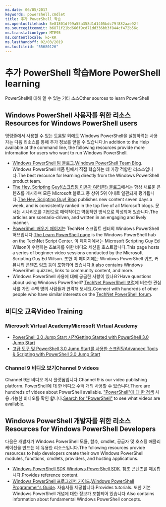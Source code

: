 ```yaml
---
ms.date: 06/05/2017
keywords: powershell,cmdlet
title: 추가 PowerShell 학습
ms.openlocfilehash: 5e81801df99a55a358d1d1405bdc79f882aae92f
ms.sourcegitcommit: b6871f21bd666f9cd71dd336bb3f844cf472b56c
ms.translationtype: MTE95
ms.contentlocale: ko-KR
ms.lasthandoff: 02/03/2019
ms.locfileid: "55680126"
---
```

# <a name="more-powershell-learning"></a><span data-ttu-id="d27ad-103">추가 PowerShell 학습</span><span class="sxs-lookup"><span data-stu-id="d27ad-103">More PowerShell learning</span></span>

<span data-ttu-id="d27ad-104">PowerShell에 대해 알 수 있는 기타 소스</span><span class="sxs-lookup"><span data-stu-id="d27ad-104">Other sources to learn PowerShell</span></span>

## <a name="resources-for-windows-powershell-users"></a><span data-ttu-id="d27ad-105">Windows PowerShell 사용자를 위한 리소스</span><span class="sxs-lookup"><span data-stu-id="d27ad-105">Resources for Windows PowerShell users</span></span>

<span data-ttu-id="d27ad-106">명령줄에서 사용할 수 있는 도움말 외에도 Windows PowerShell을 실행하려는 사용자는 다음 리소스를 통해 추가 정보를 얻을 수 있습니다.</span><span class="sxs-lookup"><span data-stu-id="d27ad-106">In addition to the Help available at the command line, the following resources provide more information for users who want to run Windows PowerShell.</span></span>

- <span data-ttu-id="d27ad-107">[Windows PowerShell 팀 블로그](https://blogs.msdn.microsoft.com/powershell/).</span><span class="sxs-lookup"><span data-stu-id="d27ad-107">[Windows PowerShell Team Blog](https://blogs.msdn.microsoft.com/powershell/).</span></span> <span data-ttu-id="d27ad-108">Windows PowerShell 제품 팀에서 직접 학습하는 데 가장 적합한 리소스입니다.</span><span class="sxs-lookup"><span data-stu-id="d27ad-108">The best resource for learning directly from the Windows PowerShell product team.</span></span>
- <span data-ttu-id="d27ad-109">[The Hey, Scripting Guy!(스크립팅 이용자 여러분!) 블로그](https://blogs.technet.microsoft.com/heyscriptingguy/)에서는 항상 새로운 콘텐츠를 게시하며 모든 Microsoft 블로그 중 상위 5위 이내로 일관되게 평가됩니다.</span><span class="sxs-lookup"><span data-stu-id="d27ad-109">[The Hey, Scripting Guy! Blog](https://blogs.technet.microsoft.com/heyscriptingguy/) publishes new content seven days a week, and is consistently ranked in the top five of all Microsoft blogs.</span></span> <span data-ttu-id="d27ad-110">문서는 시나리오를 기반으로 매력적이고 역동적인 방식으로 작성되어 있습니다.</span><span class="sxs-lookup"><span data-stu-id="d27ad-110">The articles are scenario-driven, and written in an engaging and lively manner.</span></span>
- <span data-ttu-id="d27ad-111">[PowerShell 배우기 페이지](https://blogs.technet.microsoft.com/heyscriptingguy/2015/01/04/weekend-scripter-the-best-ways-to-learn-powershell/)는 TechNet 스크립트 센터의 Windows PowerShell 허브입니다.</span><span class="sxs-lookup"><span data-stu-id="d27ad-111">[The Learn PowerShell page](https://blogs.technet.microsoft.com/heyscriptingguy/2015/01/04/weekend-scripter-the-best-ways-to-learn-powershell/) is the Windows PowerShell hub on the TechNet Script Center.</span></span> <span data-ttu-id="d27ad-112">이 페이지에서는 Microsoft Scripting Guy Ed Wilson이 수행하는 초보자를 위한 비디오 세션을 호스트합니다.</span><span class="sxs-lookup"><span data-stu-id="d27ad-112">This page hosts a series of beginner video sessions conducted by the Microsoft Scripting Guy Ed Wilson.</span></span> <span data-ttu-id="d27ad-113">또한 이 페이지에는 Windows PowerShell 퀴즈, 커뮤니티 콘텐츠 링크 등이 포함되어 있습니다.</span><span class="sxs-lookup"><span data-stu-id="d27ad-113">It also contains Windows PowerShell quizzes, links to community content, and more.</span></span>
- <span data-ttu-id="d27ad-114">Windows PowerShell 사용에 대해 궁금한 사항이 있나요?</span><span class="sxs-lookup"><span data-stu-id="d27ad-114">Have questions about using Windows PowerShell?</span></span> <span data-ttu-id="d27ad-115">[TechNet PowerShell 포럼](https://social.technet.microsoft.com/Forums/home?forum=winserverpowershell)에 비슷한 관심사를 가진 수백 명의 사람들과 연락해 보세요.</span><span class="sxs-lookup"><span data-stu-id="d27ad-115">Connect with hundreds of other people who have similar interests on the [TechNet PowerShell forum](https://social.technet.microsoft.com/Forums/home?forum=winserverpowershell).</span></span>

## <a name="video-training"></a><span data-ttu-id="d27ad-116">비디오 교육</span><span class="sxs-lookup"><span data-stu-id="d27ad-116">Video Training</span></span>

### <a name="microsoft-virtual-academy"></a><span data-ttu-id="d27ad-117">Microsoft Virtual Academy</span><span class="sxs-lookup"><span data-stu-id="d27ad-117">Microsoft Virtual Academy</span></span>

- [<span data-ttu-id="d27ad-118">PowerShell 3.0 Jump Start 시작</span><span class="sxs-lookup"><span data-stu-id="d27ad-118">Getting Started with PowerShell 3.0 Jump Start</span></span>](https://mva.microsoft.com/en-US/training-courses/getting-started-with-powershell-30-jump-start-8276)
- [<span data-ttu-id="d27ad-119">고급 도구 및 PowerShell 3.0 Jump Start를 사용한 스크립팅</span><span class="sxs-lookup"><span data-stu-id="d27ad-119">Advanced Tools & Scripting with PowerShell 3.0 Jump Start</span></span>](https://mva.microsoft.com/en-US/training-courses/advanced-tools-scripting-with-powershell-30-jump-start-8277)

### <a name="channel-9-videos"></a><span data-ttu-id="d27ad-120">Channel 9 비디오 보기</span><span class="sxs-lookup"><span data-stu-id="d27ad-120">Channel 9 videos</span></span>

<span data-ttu-id="d27ad-121">Channel 9은 비디오 게시 플랫폼입니다.</span><span class="sxs-lookup"><span data-stu-id="d27ad-121">Channel 9 is our video publishing platform.</span></span> <span data-ttu-id="d27ad-122">PowerShell에 대 한 비디오 수백 개의 사용할 수 있습니다.</span><span class="sxs-lookup"><span data-stu-id="d27ad-122">There are hundreds of videos about PowerShell available.</span></span> <span data-ttu-id="d27ad-123">["PowerShell"에 대 한 검색](https://channel9.msdn.com/Search?term=PowerShell&sortBy=top-rated) 사용 가능한 비디오를 확인 합니다.</span><span class="sxs-lookup"><span data-stu-id="d27ad-123">[Search for "PowerShell"](https://channel9.msdn.com/Search?term=PowerShell&sortBy=top-rated) to see what videos are available.</span></span>

## <a name="resources-for-windows-powershell-developers"></a><span data-ttu-id="d27ad-124">Windows PowerShell 개발자를 위한 리소스</span><span class="sxs-lookup"><span data-stu-id="d27ad-124">Resources for Windows PowerShell Developers</span></span>

<span data-ttu-id="d27ad-125">다음은 개발자가 Windows PowerShell 모듈, 함수, cmdlet, 공급자 및 호스팅 애플리케이션을 만드는 데 유용한 리소스입니다.</span><span class="sxs-lookup"><span data-stu-id="d27ad-125">The following resources provide resources to help developers create their own Windows PowerShell modules, functions, cmdlets, providers, and hosting applications.</span></span>

- <span data-ttu-id="d27ad-126">[Windows PowerShell SDK](https://go.microsoft.com/fwlink/p/?LinkID=89595).</span><span class="sxs-lookup"><span data-stu-id="d27ad-126">[Windows PowerShell SDK](https://go.microsoft.com/fwlink/p/?LinkID=89595).</span></span> <span data-ttu-id="d27ad-127">참조 콘텐츠를 제공합니다.</span><span class="sxs-lookup"><span data-stu-id="d27ad-127">Provides reference content.</span></span>
- <span data-ttu-id="d27ad-128">[Windows PowerShell 프로그래머 가이드](https://go.microsoft.com/fwlink/p/?LinkID=89596).</span><span class="sxs-lookup"><span data-stu-id="d27ad-128">[Windows PowerShell Programmer's Guide](https://go.microsoft.com/fwlink/p/?LinkID=89596).</span></span> <span data-ttu-id="d27ad-129">자습서를 제공합니다.</span><span class="sxs-lookup"><span data-stu-id="d27ad-129">Provides tutorials.</span></span> <span data-ttu-id="d27ad-130">또한 기본 Windows PowerShell 개념에 대한 정보가 포함되어 있습니다.</span><span class="sxs-lookup"><span data-stu-id="d27ad-130">Also contains information about fundamental Windows PowerShell concepts.</span></span>
